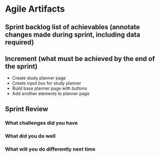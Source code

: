 # Agile Artifacts 

## Sprint backlog list of achievables (annotate changes made during sprint, including data required)


## Increment (what must be achieved by the end of the sprint)
- Create study planner page
- Create input box for study planner 
- Build base planner page with buttons 
- Add another elements to planner page


## Sprint Review 
### What challenges did you have

### What did you do well

### What will you do differently next time
